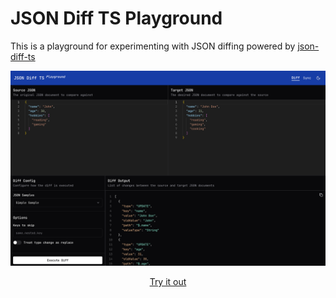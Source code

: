# JSON Diff TS Playground

This is a playground for experimenting with JSON diffing powered by [json-diff-ts](https://github.com/ltwlf/json-diff-ts?tab=readme-ov-file#json-diff-ts)

![JSON Diff TS Playground](./readme/cover.png)

<p align="center">
  <a href="https://json-diff-ts-playground.vercel.app">
    Try it out
  </a>
</p>